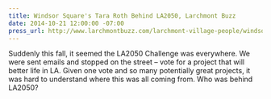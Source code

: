 ```yaml
---
title: Windsor Square's Tara Roth Behind LA2050, Larchmont Buzz
date: 2014-10-21 12:00:00 -07:00
press_url: http://www.larchmontbuzz.com/larchmont-village-people/windsor-square-s-tara-roth-behind-la2050/
---
```


Suddenly this fall, it seemed the LA2050 Challenge was everywhere. We were sent emails and stopped on the street – vote for a project that will better life in LA. Given one vote and so many potentially great projects, it was hard to understand where this was all coming from. Who was behind LA2050?
